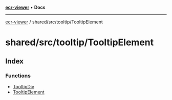[**ecr-viewer**](../../../../README.md) • **Docs**

***

[ecr-viewer](../../../../README.md) / shared/src/tooltip/TooltipElement

# shared/src/tooltip/TooltipElement

## Index

### Functions

- [TooltipDiv](functions/TooltipDiv.md)
- [TooltipElement](functions/TooltipElement.md)
